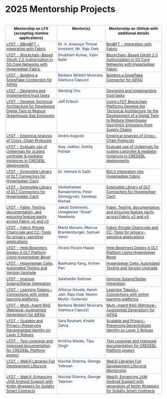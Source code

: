 # 2025 Mentorship Projects

<google-sheets-html-origin style=""><table xmlns="http://www.w3.org/1999/xhtml" cellspacing="0" cellpadding="0" dir="ltr" border="1" data-sheets-root="1" data-sheets-baot="1" style="table-layout: fixed; font-size: 10pt; font-family: Arial; width: 0px; border-collapse: collapse; border: none;">
<table>
  <thead>
    <tr>
      <th style="height: 21px; border: 1px solid rgb(204, 204, 204); padding: 2px 3px; vertical-align: top; font-size: 9pt;">Mentorship on LFX (accepting mentee applications)</th>
      <th style="height: 21px; border: 1px solid rgb(204, 204, 204); padding: 2px 3px; vertical-align: top; font-size: 9pt;">Mentor(s)</th>
      <th style="height: 21px; border: 1px solid rgb(204, 204, 204); padding: 2px 3px; vertical-align: top; font-size: 9pt;">Mentorship on GitHub with additional details</th>
    </tr>
  </thead>
  <colgroup><col width="269"><col width="243"><col width="306"></colgroup>
  <tbody>
    <tr style="height: 21px;">
      <td style="border: 1px solid rgb(204, 204, 204); overflow: hidden; padding: 2px 3px; vertical-align: top; font-size: 9pt; text-decoration-line: underline; overflow-wrap: break-word; color: rgb(17, 85, 204);"><a class="in-cell-link" href="https://mentorship.lfx.linuxfoundation.org/project/253a3e1f-6185-4778-b772-e6eff21e268a" target="_blank"><span style="font-size: 9pt; text-decoration-skip-ink: none; color: rgb(17, 85, 204);"></span></a><a class="in-cell-link" target="_blank" href="https://mentorship.lfx.linuxfoundation.org/project/253a3e1f-6185-4778-b772-e6eff21e268a">LFDT - BBiniBFT - Integration with Fabric</a></td>
      <td style="border: 1px solid rgb(204, 204, 204); overflow: hidden; padding: 2px 3px; vertical-align: top; font-size: 9pt; overflow-wrap: break-word; color: rgb(23, 43, 77);">Dr. A. Anasuya Threse Innocent, Mr. Raju Owk</td>
      <td style="border: 1px solid rgb(204, 204, 204); overflow: hidden; padding: 2px 3px; vertical-align: top; font-size: 9pt; text-decoration-line: underline; overflow-wrap: break-word; color: rgb(17, 85, 204);"><a class="in-cell-link" href="https://github.com/LF-Decentralized-Trust-Mentorships/mentorship-program/issues/26" target="_blank"><span style="font-size: 9pt; text-decoration-skip-ink: none; color: rgb(17, 85, 204);"></span></a><a class="in-cell-link" target="_blank" href="https://github.com/LF-Decentralized-Trust-Mentorships/mentorship-program/issues/26">BiniBFT - Integration with Fabric</a></td>
    </tr>
    <tr style="height: 21px;">
      <td style="border: 1px solid rgb(204, 204, 204); overflow: hidden; padding: 2px 3px; vertical-align: top; font-size: 9pt; text-decoration-line: underline; overflow-wrap: break-word; color: rgb(17, 85, 204);"><a class="in-cell-link" href="https://mentorship.lfx.linuxfoundation.org/project/904d06c5-5054-4a8e-b933-376d5581cba3" target="_blank"><span style="font-size: 9pt; text-decoration-skip-ink: none; color: rgb(17, 85, 204);"></span></a><a class="in-cell-link" target="_blank" href="https://mentorship.lfx.linuxfoundation.org/project/904d06c5-5054-4a8e-b933-376d5581cba3">LFDT - Blockchain-Based OAuth 2.0 Authorization in 5G Core Networks with Hyperledger Fabric</a></td>
      <td style="border: 1px solid rgb(204, 204, 204); overflow: hidden; padding: 2px 3px; vertical-align: top; font-size: 9pt; overflow-wrap: break-word; color: rgb(23, 43, 77);">Shubham Kumar, Vipin Rathi</td>
      <td style="border: 1px solid rgb(204, 204, 204); overflow: hidden; padding: 2px 3px; vertical-align: top; font-size: 9pt; text-decoration-line: underline; overflow-wrap: break-word; color: rgb(17, 85, 204);"><a class="in-cell-link" href="https://github.com/LF-Decentralized-Trust-Mentorships/mentorship-program/issues/48" target="_blank"><span style="font-size: 9pt; text-decoration-skip-ink: none; color: rgb(17, 85, 204);"></span></a><a class="in-cell-link" target="_blank" href="https://github.com/LF-Decentralized-Trust-Mentorships/mentorship-program/issues/48">Blockchain-Based OAuth 2.0 Authorization in 5G Core Networks with Hyperledger Fabric</a></td>
    </tr>
    <tr style="height: 21px;">
      <td style="border: 1px solid rgb(204, 204, 204); overflow: hidden; padding: 2px 3px; vertical-align: top; font-size: 9pt; text-decoration-line: underline; overflow-wrap: break-word; color: rgb(17, 85, 204);"><a class="in-cell-link" href="https://mentorship.lfx.linuxfoundation.org/project/c9ddfab9-5087-469e-9c3d-ba48ecc92c81" target="_blank"><span style="font-size: 9pt; text-decoration-skip-ink: none; color: rgb(17, 85, 204);"></span></a><a class="in-cell-link" target="_blank" href="https://mentorship.lfx.linuxfoundation.org/project/c9ddfab9-5087-469e-9c3d-ba48ecc92c81">LFDT - Building a Snowflake Connection for AIFAQ</a></td>
      <td style="border: 1px solid rgb(204, 204, 204); overflow: hidden; padding: 2px 3px; vertical-align: top; font-size: 9pt; overflow-wrap: break-word; color: rgb(23, 43, 77);">Barbara (Bobbi) Muscara, Gianluca Capuzzi</td>
      <td style="border: 1px solid rgb(204, 204, 204); overflow: hidden; padding: 2px 3px; vertical-align: top; font-size: 9pt; text-decoration-line: underline; overflow-wrap: break-word; color: rgb(17, 85, 204);"><a class="in-cell-link" href="https://github.com/LF-Decentralized-Trust-Mentorships/mentorship-program/issues/42" target="_blank"><span style="font-size: 9pt; text-decoration-skip-ink: none; color: rgb(17, 85, 204);"></span></a><a class="in-cell-link" target="_blank" href="https://github.com/LF-Decentralized-Trust-Mentorships/mentorship-program/issues/42">Building a Snowflake Connector for AIFAQ</a></td>
    </tr>
    <tr style="height: 21px;">
      <td style="border: 1px solid rgb(204, 204, 204); overflow: hidden; padding: 2px 3px; vertical-align: top; font-size: 9pt; text-decoration-line: underline; overflow-wrap: break-word; color: rgb(17, 85, 204);"><a class="in-cell-link" href="https://mentorship.lfx.linuxfoundation.org/project/d349caeb-d930-4666-8c9c-640534afb3ba" target="_blank"><span style="font-size: 9pt; text-decoration-skip-ink: none; color: rgb(17, 85, 204);"></span></a><a class="in-cell-link" target="_blank" href="https://mentorship.lfx.linuxfoundation.org/project/d349caeb-d930-4666-8c9c-640534afb3ba">LFDT - Designing and implementing trust tasks</a></td>
      <td style="border: 1px solid rgb(204, 204, 204); overflow: hidden; padding: 2px 3px; vertical-align: top; font-size: 9pt; overflow-wrap: break-word; color: rgb(23, 43, 77);">Wenjing Chu</td>
      <td style="border: 1px solid rgb(204, 204, 204); overflow: hidden; padding: 2px 3px; vertical-align: top; font-size: 9pt; text-decoration-line: underline; overflow-wrap: break-word; color: rgb(17, 85, 204);"><a class="in-cell-link" href="https://github.com/LF-Decentralized-Trust-Mentorships/mentorship-program/issues/16" target="_blank"><span style="font-size: 9pt; text-decoration-skip-ink: none; color: rgb(17, 85, 204);"></span></a><a class="in-cell-link" target="_blank" href="https://github.com/LF-Decentralized-Trust-Mentorships/mentorship-program/issues/16">Designing and implementing trust tasks</a></td>
    </tr>
    <tr style="height: 21px;">
      <td style="border: 1px solid rgb(204, 204, 204); overflow: hidden; padding: 2px 3px; vertical-align: top; font-size: 9pt; text-decoration-line: underline; overflow-wrap: break-word; color: rgb(17, 85, 204);"><a class="in-cell-link" href="https://mentorship.lfx.linuxfoundation.org/project/f78eee9f-69d0-4cde-8bb0-89f457a16e52" target="_blank"><span style="font-size: 9pt; text-decoration-skip-ink: none; color: rgb(17, 85, 204);"></span></a><a class="in-cell-link" target="_blank" href="https://mentorship.lfx.linuxfoundation.org/project/f78eee9f-69d0-4cde-8bb0-89f457a16e52">LFDT - Develop Technical Architecture for Developing Digital Twin to Reduce Greenhouse Gas Emissions</a></td>
      <td style="border: 1px solid rgb(204, 204, 204); overflow: hidden; padding: 2px 3px; vertical-align: top; font-size: 9pt; overflow-wrap: break-word; color: rgb(23, 43, 77);">Jeff Pribich</td>
      <td style="border: 1px solid rgb(204, 204, 204); overflow: hidden; padding: 2px 3px; vertical-align: bottom; font-size: 9pt; text-decoration-line: underline; overflow-wrap: break-word; color: rgb(17, 85, 204);"><a class="in-cell-link" href="https://github.com/LF-Decentralized-Trust-Mentorships/mentorship-program/issues/14" target="_blank"><span style="font-size: 9pt; text-decoration-skip-ink: none; color: rgb(17, 85, 204);"></span></a><a class="in-cell-link" target="_blank" href="https://github.com/LF-Decentralized-Trust-Mentorships/mentorship-program/issues/14">Using LFDT Blockchain Platforms Develop the Technical Architecture for the Development of a Digital Twin to Reduce Greenhouse Gas(GHG) Emissions from Supply Chains</a></td>
    </tr>
    <tr style="height: 21px;">
      <td style="border: 1px solid rgb(204, 204, 204); overflow: hidden; padding: 2px 3px; vertical-align: top; font-size: 9pt; text-decoration-line: underline; overflow-wrap: break-word; color: rgb(17, 85, 204);"><a class="in-cell-link" href="https://mentorship.lfx.linuxfoundation.org/project/0b563bdf-1889-4524-8e54-77794e48ace6" target="_blank"><span style="font-size: 9pt; text-decoration-skip-ink: none; color: rgb(17, 85, 204);"></span></a><a class="in-cell-link" target="_blank" href="https://mentorship.lfx.linuxfoundation.org/project/0b563bdf-1889-4524-8e54-77794e48ace6">LFDT - Empirical Analysis of Cross-Chain Protocols</a></td>
      <td style="border: 1px solid rgb(204, 204, 204); overflow: hidden; padding: 2px 3px; vertical-align: top; font-size: 9pt; overflow-wrap: break-word; color: rgb(23, 43, 77);">André Augusto</td>
      <td style="border: 1px solid rgb(204, 204, 204); overflow: hidden; padding: 2px 3px; vertical-align: top; font-size: 9pt; text-decoration-line: underline; overflow-wrap: break-word; color: rgb(17, 85, 204);"><a class="in-cell-link" href="https://github.com/LF-Decentralized-Trust-Mentorships/mentorship-program/issues/35" target="_blank"><span style="font-size: 9pt; text-decoration-skip-ink: none; color: rgb(17, 85, 204);"></span></a><a class="in-cell-link" target="_blank" href="https://github.com/LF-Decentralized-Trust-Mentorships/mentorship-program/issues/35">Empirical Analysis of Cross-Chain Protocols</a></td>
    </tr>
    <tr style="height: 21px;">
      <td style="border: 1px solid rgb(204, 204, 204); overflow: hidden; padding: 2px 3px; vertical-align: top; font-size: 9pt; text-decoration-line: underline; overflow-wrap: break-word; color: rgb(17, 85, 204);"><a class="in-cell-link" href="https://mentorship.lfx.linuxfoundation.org/project/d501d6f7-b964-44f5-a079-1b20adc4f06a" target="_blank"><span style="font-size: 9pt; text-decoration-skip-ink: none; color: rgb(17, 85, 204);"></span></a><a class="in-cell-link" target="_blank" href="https://mentorship.lfx.linuxfoundation.org/project/d501d6f7-b964-44f5-a079-1b20adc4f06a">LFDT - Evaluate use of Unikernals for scaling controller &amp; mediator instances in CREDEBL deployments</a></td>
      <td style="border: 1px solid rgb(204, 204, 204); overflow: hidden; padding: 2px 3px; vertical-align: top; font-size: 9pt; overflow-wrap: break-word; color: rgb(23, 43, 77);">Ajay Jadhav, Ankita Patidar</td>
      <td style="border: 1px solid rgb(204, 204, 204); overflow: hidden; padding: 2px 3px; vertical-align: top; font-size: 9pt; text-decoration-line: underline; overflow-wrap: break-word; color: rgb(17, 85, 204);"><a class="in-cell-link" href="https://github.com/LF-Decentralized-Trust-Mentorships/mentorship-program/issues/52" target="_blank"><span style="font-size: 9pt; text-decoration-skip-ink: none; color: rgb(17, 85, 204);"></span></a><a class="in-cell-link" target="_blank" href="https://github.com/LF-Decentralized-Trust-Mentorships/mentorship-program/issues/52">Evaluate use of Unikernals for scaling controller &amp; mediator instances in CREDEBL deployments</a></td>
    </tr>
    <tr style="height: 21px;">
      <td style="border: 1px solid rgb(204, 204, 204); overflow: hidden; padding: 2px 3px; vertical-align: top; font-size: 9pt; text-decoration-line: underline; overflow-wrap: break-word; color: rgb(17, 85, 204);"><a class="in-cell-link" href="https://mentorship.lfx.linuxfoundation.org/project/5b73392c-1a2b-400f-bdd4-e3a5d638b76b" target="_blank"><span style="font-size: 9pt; text-decoration-skip-ink: none; color: rgb(17, 85, 204);"></span></a><a class="in-cell-link" target="_blank" href="https://mentorship.lfx.linuxfoundation.org/project/5b73392c-1a2b-400f-bdd4-e3a5d638b76b">LFDT - Extensible Library of DLT Connectors for Hyperledger Cacti</a></td>
      <td style="border: 1px solid rgb(204, 204, 204); overflow: hidden; padding: 2px 3px; vertical-align: top; font-size: 9pt; overflow-wrap: break-word; color: rgb(23, 43, 77);">Dr. Ahmed Al Salih</td>
      <td style="border: 1px solid rgb(204, 204, 204); overflow: hidden; padding: 2px 3px; vertical-align: top; font-size: 9pt; text-decoration-line: underline; overflow-wrap: break-word; color: rgb(17, 85, 204);"><a class="in-cell-link" href="https://github.com/LF-Decentralized-Trust-Mentorships/mentorship-program/issues/20" target="_blank"><span style="font-size: 9pt; text-decoration-skip-ink: none; color: rgb(17, 85, 204);"></span></a><a class="in-cell-link" target="_blank" href="https://github.com/LF-Decentralized-Trust-Mentorships/mentorship-program/issues/20">BDLS Integration into Hyperledger Fabric</a></td>
    </tr>
    <tr style="height: 21px;">
      <td style="border: 1px solid rgb(204, 204, 204); overflow: hidden; padding: 2px 3px; vertical-align: top; font-size: 9pt; text-decoration-line: underline; overflow-wrap: break-word; color: rgb(17, 85, 204);"><a class="in-cell-link" href="https://mentorship.lfx.linuxfoundation.org/project/5b73392c-1a2b-400f-bdd4-e3a5d638b76b" target="_blank"><span style="font-size: 9pt; text-decoration-skip-ink: none; color: rgb(17, 85, 204);"></span></a><a class="in-cell-link" target="_blank" href="https://mentorship.lfx.linuxfoundation.org/project/5b73392c-1a2b-400f-bdd4-e3a5d638b76b">LFDT - Extensible Library of DLT Connectors for Hyperledger Cacti</a></td>
      <td style="border: 1px solid rgb(204, 204, 204); overflow: hidden; padding: 2px 3px; vertical-align: top; font-size: 9pt; overflow-wrap: break-word; color: rgb(23, 43, 77);">Venkatraman Ramakrishna, Peter Somogyvari, Sandeep Nishad</td>
      <td style="border: 1px solid rgb(204, 204, 204); overflow: hidden; padding: 2px 3px; vertical-align: top; font-size: 9pt; text-decoration-line: underline; overflow-wrap: break-word; color: rgb(17, 85, 204);"><a class="in-cell-link" href="https://github.com/LF-Decentralized-Trust-Mentorships/mentorship-program/issues/49" target="_blank"><span style="font-size: 9pt; text-decoration-skip-ink: none; color: rgb(17, 85, 204);"></span></a><a class="in-cell-link" target="_blank" href="https://github.com/LF-Decentralized-Trust-Mentorships/mentorship-program/issues/49">Extensible Library of DLT Connectors for Hyperledger Cacti</a></td>
    </tr>
    <tr style="height: 21px;">
      <td style="border: 1px solid rgb(204, 204, 204); overflow: hidden; padding: 2px 3px; vertical-align: top; font-size: 9pt; text-decoration-line: underline; overflow-wrap: break-word; color: rgb(17, 85, 204);"><a class="in-cell-link" href="https://mentorship.lfx.linuxfoundation.org/project/a58fdafb-439a-478e-a0e6-c0a9b3604ea9" target="_blank"><span style="font-size: 9pt; text-decoration-skip-ink: none; color: rgb(17, 85, 204);"></span></a><a class="in-cell-link" target="_blank" href="https://mentorship.lfx.linuxfoundation.org/project/a58fdafb-439a-478e-a0e6-c0a9b3604ea9">LFDT - Fablo: Testing, documentation, and ensuring feature parity across Fabric v2 and v3</a></td>
      <td style="border: 1px solid rgb(204, 204, 204); overflow: hidden; padding: 2px 3px; vertical-align: top; font-size: 9pt; overflow-wrap: break-word; color: rgb(23, 43, 77);">Jakub Dzikowski, Umegbewe “Great” Nwebedu</td>
      <td style="border: 1px solid rgb(204, 204, 204); overflow: hidden; padding: 2px 3px; vertical-align: top; font-size: 9pt; text-decoration-line: underline; overflow-wrap: break-word; color: rgb(17, 85, 204);"><a class="in-cell-link" href="https://github.com/LF-Decentralized-Trust-Mentorships/mentorship-program/issues/45" target="_blank"><span style="font-size: 9pt; text-decoration-skip-ink: none; color: rgb(17, 85, 204);"></span></a><a class="in-cell-link" target="_blank" href="https://github.com/LF-Decentralized-Trust-Mentorships/mentorship-program/issues/45">Fablo: Testing, documentation, and ensuring feature parity across Fabric v2 and v3</a></td>
    </tr>
    <tr style="height: 21px;">
      <td style="border: 1px solid rgb(204, 204, 204); overflow: hidden; padding: 2px 3px; vertical-align: top; font-size: 9pt; text-decoration-line: underline; overflow-wrap: break-word; color: rgb(17, 85, 204);"><a class="in-cell-link" href="https://mentorship.lfx.linuxfoundation.org/project/1540e431-7ef7-418b-bd84-996ed6ae29fb" target="_blank"><span style="font-size: 9pt; text-decoration-skip-ink: none; color: rgb(17, 85, 204);"></span></a><a class="in-cell-link" target="_blank" href="https://mentorship.lfx.linuxfoundation.org/project/1540e431-7ef7-418b-bd84-996ed6ae29fb">LFDT - Fabric Private Chaincode and CC-Tools for privacy-sensitive applications</a></td>
      <td style="border: 1px solid rgb(204, 204, 204); overflow: hidden; padding: 2px 3px; vertical-align: top; font-size: 9pt; overflow-wrap: break-word; color: rgb(23, 43, 77);">Maria Munaro, Marcus Brandenburger, Samuel Venzi</td>
      <td style="border: 1px solid rgb(204, 204, 204); overflow: hidden; padding: 2px 3px; vertical-align: top; font-size: 9pt; text-decoration-line: underline; overflow-wrap: break-word; color: rgb(17, 85, 204);"><a class="in-cell-link" href="https://github.com/LF-Decentralized-Trust-Mentorships/mentorship-program/issues/46" target="_blank"><span style="font-size: 9pt; text-decoration-skip-ink: none; color: rgb(17, 85, 204);"></span></a><a class="in-cell-link" target="_blank" href="https://github.com/LF-Decentralized-Trust-Mentorships/mentorship-program/issues/46">Fabric Private Chaincode and CC-Tools for privacy-sensitive applications</a></td>
    </tr>
    <tr style="height: 21px;">
      <td style="border: 1px solid rgb(204, 204, 204); overflow: hidden; padding: 2px 3px; vertical-align: top; font-size: 9pt; text-decoration-line: underline; overflow-wrap: break-word; color: rgb(17, 85, 204);"><a class="in-cell-link" href="https://mentorship.lfx.linuxfoundation.org/project/572a31d6-3335-425c-83aa-661f03e8c2c4" target="_blank"><span style="font-size: 9pt; text-decoration-skip-ink: none; color: rgb(17, 85, 204);"></span></a><a class="in-cell-link" target="_blank" href="https://mentorship.lfx.linuxfoundation.org/project/572a31d6-3335-425c-83aa-661f03e8c2c4">LFDT - Help Beginners Deploy A DLT Platform Using Hyperledger Bevel</a></td>
      <td style="border: 1px solid rgb(204, 204, 204); overflow: hidden; padding: 2px 3px; vertical-align: top; font-size: 9pt; overflow-wrap: break-word; color: rgb(23, 43, 77);">Alvaro Picazo Haase</td>
      <td style="border: 1px solid rgb(204, 204, 204); overflow: hidden; padding: 2px 3px; vertical-align: top; font-size: 9pt; text-decoration-line: underline; overflow-wrap: break-word; color: rgb(17, 85, 204);"><a class="in-cell-link" href="https://github.com/LF-Decentralized-Trust-Mentorships/mentorship-program/issues/28" target="_blank"><span style="font-size: 9pt; text-decoration-skip-ink: none; color: rgb(17, 85, 204);"></span></a><a class="in-cell-link" target="_blank" href="https://github.com/LF-Decentralized-Trust-Mentorships/mentorship-program/issues/28">Help Beginners Deploy A DLT Platform Using Hyperledger Bevel</a></td>
    </tr>
    <tr style="height: 21px;">
      <td style="border: 1px solid rgb(204, 204, 204); overflow: hidden; padding: 2px 3px; vertical-align: top; font-size: 9pt; text-decoration-line: underline; overflow-wrap: break-word; color: rgb(17, 85, 204);"><a class="in-cell-link" href="https://mentorship.lfx.linuxfoundation.org/project/a32b0653-bfa8-4021-9dd4-d5aa278d6e5a" target="_blank"><span style="font-size: 9pt; text-decoration-skip-ink: none; color: rgb(17, 85, 204);"></span></a><a class="in-cell-link" target="_blank" href="https://mentorship.lfx.linuxfoundation.org/project/a32b0653-bfa8-4021-9dd4-d5aa278d6e5a">LFDT - Hyperledger Cello: Automated Testing and Version Upgrade</a></td>
      <td style="border: 1px solid rgb(204, 204, 204); overflow: hidden; padding: 2px 3px; vertical-align: top; font-size: 9pt; overflow-wrap: break-word; color: rgb(23, 43, 77);">Baohuang Yang, Xichen Pan</td>
      <td style="border: 1px solid rgb(204, 204, 204); overflow: hidden; padding: 2px 3px; vertical-align: top; font-size: 9pt; text-decoration-line: underline; overflow-wrap: break-word; color: rgb(17, 85, 204);"><a class="in-cell-link" href="https://github.com/LF-Decentralized-Trust-Mentorships/mentorship-program/issues/22" target="_blank"><span style="font-size: 9pt; text-decoration-skip-ink: none; color: rgb(17, 85, 204);"></span></a><a class="in-cell-link" target="_blank" href="https://github.com/LF-Decentralized-Trust-Mentorships/mentorship-program/issues/22">Hyperledger Cello: Automated Testing and Version Upgrade</a></td>
    </tr>
    <tr style="height: 21px;">
      <td style="border: 1px solid rgb(204, 204, 204); overflow: hidden; padding: 2px 3px; vertical-align: top; font-size: 9pt; text-decoration-line: underline; overflow-wrap: break-word; color: rgb(17, 85, 204);"><a class="in-cell-link" href="https://mentorship.lfx.linuxfoundation.org/project/7d8dc3e8-b256-456d-a27f-94f9a8f5b8c5" target="_blank"><span style="font-size: 9pt; text-decoration-skip-ink: none; color: rgb(17, 85, 204);"></span></a><a class="in-cell-link" target="_blank" href="https://mentorship.lfx.linuxfoundation.org/project/7d8dc3e8-b256-456d-a27f-94f9a8f5b8c5">LFDT - Improve Solang/Stellar Integration</a></td>
      <td style="border: 1px solid rgb(204, 204, 204); overflow: hidden; padding: 2px 3px; vertical-align: top; font-size: 9pt; overflow-wrap: break-word; color: rgb(23, 43, 77);">Salaheldin Soliman</td>
      <td style="border: 1px solid rgb(204, 204, 204); overflow: hidden; padding: 2px 3px; vertical-align: top; font-size: 9pt; text-decoration-line: underline; overflow-wrap: break-word; color: rgb(17, 85, 204);"><a class="in-cell-link" href="https://github.com/LF-Decentralized-Trust-Mentorships/mentorship-program/issues/33" target="_blank"><span style="font-size: 9pt; text-decoration-skip-ink: none; color: rgb(17, 85, 204);"></span></a><a class="in-cell-link" target="_blank" href="https://github.com/LF-Decentralized-Trust-Mentorships/mentorship-program/issues/33">Improve Solang/Stellar Integration</a></td>
    </tr>
    <tr style="height: 21px;">
      <td style="border: 1px solid rgb(204, 204, 204); overflow: hidden; padding: 2px 3px; vertical-align: top; font-size: 9pt; text-decoration-line: underline; overflow-wrap: break-word; color: rgb(17, 85, 204);"><a class="in-cell-link" href="https://mentorship.lfx.linuxfoundation.org/project/e7a62aa8-5847-4dc8-8699-39f52181fbb4" target="_blank"><span style="font-size: 9pt; text-decoration-skip-ink: none; color: rgb(17, 85, 204);"></span></a><a class="in-cell-link" target="_blank" href="https://mentorship.lfx.linuxfoundation.org/project/e7a62aa8-5847-4dc8-8699-39f52181fbb4">LFDT - Learning Tokens – Connections with online learning platforms</a></td>
      <td style="border: 1px solid rgb(204, 204, 204); overflow: hidden; padding: 2px 3px; vertical-align: top; font-size: 9pt; overflow-wrap: break-word; color: rgb(23, 43, 77);">Alfonso Govela, Harsh Jain, Raju Owk, Noemi Muñiz-Gutierrez</td>
      <td style="border: 1px solid rgb(204, 204, 204); overflow: hidden; padding: 2px 3px; vertical-align: top; font-size: 9pt; text-decoration-line: underline; overflow-wrap: break-word; color: rgb(17, 85, 204);"><a class="in-cell-link" href="https://github.com/LF-Decentralized-Trust-Mentorships/mentorship-program/issues/43" target="_blank"><span style="font-size: 9pt; text-decoration-skip-ink: none; color: rgb(17, 85, 204);"></span></a><a class="in-cell-link" target="_blank" href="https://github.com/LF-Decentralized-Trust-Mentorships/mentorship-program/issues/43">Learning Tokens – Connections with online learning platforms</a></td>
    </tr>
    <tr style="height: 21px;">
      <td style="border: 1px solid rgb(204, 204, 204); overflow: hidden; padding: 2px 3px; vertical-align: top; font-size: 9pt; text-decoration-line: underline; overflow-wrap: break-word; color: rgb(17, 85, 204);"><a class="in-cell-link" href="https://mentorship.lfx.linuxfoundation.org/project/addee2e8-5e60-47f0-bedb-b4d687f4fa52" target="_blank"><span style="font-size: 9pt; text-decoration-skip-ink: none; color: rgb(17, 85, 204);"></span></a><a class="in-cell-link" target="_blank" href="https://mentorship.lfx.linuxfoundation.org/project/addee2e8-5e60-47f0-bedb-b4d687f4fa52">LFDT - Multi-Agent RAG (Retrieval-Augmented Generation) for AIFAQ</a></td>
      <td style="border: 1px solid rgb(204, 204, 204); overflow: hidden; padding: 2px 3px; vertical-align: top; font-size: 9pt; overflow-wrap: break-word; color: rgb(23, 43, 77);">Barbara (Bobbi) Muscara, Gianluca Capuzzi</td>
      <td style="border: 1px solid rgb(204, 204, 204); overflow: hidden; padding: 2px 3px; vertical-align: top; font-size: 9pt; text-decoration-line: underline; overflow-wrap: break-word; color: rgb(17, 85, 204);"><a class="in-cell-link" href="https://github.com/LF-Decentralized-Trust-Mentorships/mentorship-program/issues/41" target="_blank"><span style="font-size: 9pt; text-decoration-skip-ink: none; color: rgb(17, 85, 204);"></span></a><a class="in-cell-link" target="_blank" href="https://github.com/LF-Decentralized-Trust-Mentorships/mentorship-program/issues/41">Multi-Agent RAG (Retrieval-Augmented Generation) for AIFAQ</a></td>
    </tr>
    <tr style="height: 21px;">
      <td style="border: 1px solid rgb(204, 204, 204); overflow: hidden; padding: 2px 3px; vertical-align: top; font-size: 9pt; text-decoration-line: underline; overflow-wrap: break-word; color: rgb(17, 85, 204);"><a class="in-cell-link" href="#gid=0" target="_blank"><span style="font-size: 9pt; text-decoration-skip-ink: none; color: rgb(17, 85, 204);"></span></a><a class="in-cell-link" target="_blank" href="#gid=0">LFDT - Scalable and Privacy-Preserving Decentralized Identity on Layer 2 Rollups</a></td>
      <td style="border: 1px solid rgb(204, 204, 204); overflow: hidden; padding: 2px 3px; vertical-align: top; font-size: 9pt; overflow-wrap: break-word; color: rgb(23, 43, 77);">Sara Rouhani, Khalid Zahra</td>
      <td style="border: 1px solid rgb(204, 204, 204); overflow: hidden; padding: 2px 3px; vertical-align: top; font-size: 9pt; text-decoration-line: underline; overflow-wrap: break-word; color: rgb(17, 85, 204);"><a class="in-cell-link" href="https://github.com/LF-Decentralized-Trust-Mentorships/mentorship-program/issues/47" target="_blank"><span style="font-size: 9pt; text-decoration-skip-ink: none; color: rgb(17, 85, 204);"></span></a><a class="in-cell-link" target="_blank" href="https://github.com/LF-Decentralized-Trust-Mentorships/mentorship-program/issues/47">Scalable and Privacy-Preserving Decentralized Identity on Layer 2 Rollups</a></td>
    </tr>
    <tr style="height: 21px;">
      <td style="border: 1px solid rgb(204, 204, 204); overflow: hidden; padding: 2px 3px; vertical-align: top; font-size: 9pt; text-decoration-line: underline; overflow-wrap: break-word; color: rgb(17, 85, 204);"><a class="in-cell-link" href="https://mentorship.lfx.linuxfoundation.org/project/92df3acf-9c1e-4a27-b9a4-cb5ed4293435" target="_blank"><span style="font-size: 9pt; text-decoration-skip-ink: none; color: rgb(17, 85, 204);"></span></a><a class="in-cell-link" target="_blank" href="https://mentorship.lfx.linuxfoundation.org/project/92df3acf-9c1e-4a27-b9a4-cb5ed4293435">LFDT - Test coverage and improved documentation for CREDEBL Platform project</a></td>
      <td style="border: 1px solid rgb(204, 204, 204); overflow: hidden; padding: 2px 3px; vertical-align: top; font-size: 9pt; overflow-wrap: break-word; color: rgb(23, 43, 77);">Krishna Waske, Tipu Singh</td>
      <td style="border: 1px solid rgb(204, 204, 204); overflow: hidden; padding: 2px 3px; vertical-align: top; font-size: 9pt; text-decoration-line: underline; overflow-wrap: break-word; color: rgb(17, 85, 204);"><a class="in-cell-link" href="https://github.com/LF-Decentralized-Trust-Mentorships/mentorship-program/issues/50" target="_blank"><span style="font-size: 9pt; text-decoration-skip-ink: none; color: rgb(17, 85, 204);"></span></a><a class="in-cell-link" target="_blank" href="https://github.com/LF-Decentralized-Trust-Mentorships/mentorship-program/issues/50">Test coverage and improved documentation for CREDEBL Platform project</a></td>
    </tr>
    <tr style="height: 21px;">
      <td style="border: 1px solid rgb(204, 204, 204); overflow: hidden; padding: 2px 3px; vertical-align: top; font-size: 9pt; text-decoration-line: underline; overflow-wrap: break-word; color: rgb(17, 85, 204);"><a class="in-cell-link" href="https://mentorship.lfx.linuxfoundation.org/project/aaa11b52-96b5-46d9-86dc-f5cd099377a1" target="_blank"><span style="font-size: 9pt; text-decoration-skip-ink: none; color: rgb(17, 85, 204);"></span></a><a class="in-cell-link" target="_blank" href="https://mentorship.lfx.linuxfoundation.org/project/aaa11b52-96b5-46d9-86dc-f5cd099377a1">LFDT - Web3j Libraries Full Development Lifecycle</a></td>
      <td style="border: 1px solid rgb(204, 204, 204); overflow: hidden; padding: 2px 3px; vertical-align: top; font-size: 9pt; overflow-wrap: break-word; color: rgb(23, 43, 77);">Nischal Sharma, George Tebrean</td>
      <td style="border: 1px solid rgb(204, 204, 204); overflow: hidden; padding: 2px 3px; vertical-align: top; font-size: 9pt; text-decoration-line: underline; overflow-wrap: break-word; color: rgb(17, 85, 204);"><a class="in-cell-link" href="https://github.com/LF-Decentralized-Trust-Mentorships/mentorship-program/issues/39" target="_blank"><span style="font-size: 9pt; text-decoration-skip-ink: none; color: rgb(17, 85, 204);"></span></a><a class="in-cell-link" target="_blank" href="https://github.com/LF-Decentralized-Trust-Mentorships/mentorship-program/issues/39">Web3j Libraries Full Development Lifecycle Mentorship</a></td>
    </tr>
    <tr style="height: 21px;">
      <td style="border: 1px solid rgb(204, 204, 204); overflow: hidden; padding: 2px 3px; vertical-align: top; font-size: 9pt; text-decoration-line: underline; overflow-wrap: break-word; color: rgb(17, 85, 204);"><a class="in-cell-link" href="https://mentorship.lfx.linuxfoundation.org/project/203b283e-8d7c-46d5-bd92-b0c98e00b9ec" target="_blank"><span style="font-size: 9pt; text-decoration-skip-ink: none; color: rgb(17, 85, 204);"></span></a><a class="in-cell-link" target="_blank" href="https://mentorship.lfx.linuxfoundation.org/project/203b283e-8d7c-46d5-bd92-b0c98e00b9ec">LFDT - Web3j: Enhancing JVM Android Support with Kotlin Wrappers for Solidity Smart Contracts</a></td>
      <td style="border: 1px solid rgb(204, 204, 204); overflow: hidden; padding: 2px 3px; vertical-align: top; font-size: 9pt; overflow-wrap: break-word; color: rgb(23, 43, 77);">Nischal Sharma, George Tebrean</td>
      <td style="border: 1px solid rgb(204, 204, 204); overflow: hidden; padding: 2px 3px; vertical-align: top; font-size: 9pt; text-decoration-line: underline; overflow-wrap: break-word; color: rgb(17, 85, 204);"><a class="in-cell-link" href="https://github.com/LF-Decentralized-Trust-Mentorships/mentorship-program/issues/37" target="_blank"><span style="font-size: 9pt; text-decoration-skip-ink: none; color: rgb(17, 85, 204);"></span></a><a class="in-cell-link" target="_blank" href="https://github.com/LF-Decentralized-Trust-Mentorships/mentorship-program/issues/37">Web3j: Enhancing JVM Android Support with generation of Kotlin Wrappers for Solidity Smart Contracts</a></td>
    </tr>
  </tbody>
</table></google-sheets-html-origin>

